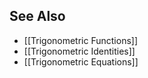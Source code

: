 ## See Also
- [[Trigonometric Functions]]
- [[Trigonometric Identities]]
- [[Trigonometric Equations]]